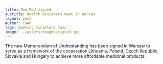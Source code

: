 ```yaml
---
title: New MoU signed
subtitle: Health ministers meet in Warsaw
layout: post
author: FaAP
tags: meeting ministers faap
image: ../assets/images/signed.jpg
---
```


The new Memorandum of Undrestanding has been signed in Warsaw to serve as a framework of the cooperation Lithuania, Poland, 
Czech Republic, Slovakia and Hungary to achieve more affordable medicinal products.

